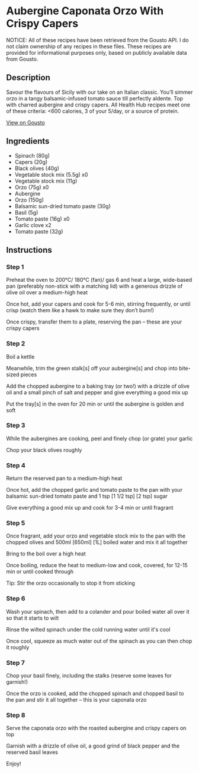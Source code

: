 # Aubergine Caponata Orzo With Crispy Capers

NOTICE: All of these recipes have been retrieved from the Gousto API. I do not claim ownership of any recipes in these files. These recipes are provided for informational purposes only, based on publicly available data from Gousto.

## Description

Savour the flavours of Sicily with our take on an Italian classic. You’ll simmer orzo in a tangy balsamic-infused tomato sauce till perfectly aldente. Top with charred aubergine and crispy capers. All Health Hub recipes meet one of these criteria: <600 calories, 3 of your 5/day, or a source of protein.

[View on Gousto](https://www.gousto.co.uk/recipes/cookbook/aubergine-caponata-orzo-with-crispy-capers)

## Ingredients

- Spinach (80g)
- Capers (20g)
- Black olives (40g)
- Vegetable stock mix (5.5g) x0
- Vegetable stock mix (11g)
- Orzo (75g) x0
- Aubergine
- Orzo (150g)
- Balsamic sun-dried tomato paste (30g)
- Basil (5g)
- Tomato paste (16g) x0
- Garlic clove x2
- Tomato paste (32g)

## Instructions


### Step 1

Preheat the oven to 200°C/ 180°C (fan)/ gas 6 and heat a large, wide-based pan (preferably non-stick with a matching lid) with a generous drizzle of olive oil over a medium-high heat

Once hot, add your capers and cook for 5-6 min, stirring frequently, or until crisp (watch them like a hawk to make sure they don’t burn!)

Once crispy, transfer them to a plate, reserving the pan – these are your crispy capers


### Step 2

Boil a kettle

Meanwhile, trim the green stalk[s] off your aubergine[s] and chop into bite-sized pieces

Add the chopped aubergine to a baking tray (or two!) with a drizzle of olive oil and a small pinch of salt and pepper and give everything a good mix up

Put the tray[s] in the oven for 20 min or until the aubergine is golden and soft


### Step 3

While the aubergines are cooking, peel and finely chop (or grate) your garlic

Chop your black olives roughly


### Step 4

Return the reserved pan to a medium-high heat

Once hot, add the chopped garlic and tomato paste to the pan with your balsamic sun-dried tomato paste and 1 tsp <span class="text-purple">[1 1/2 tsp] </span><span class="text-danger">[2 tsp] </span>sugar

Give everything a good mix up and cook for 3-4 min or until fragrant


### Step 5

Once fragrant, add your orzo and vegetable stock mix to the pan with the chopped olives and 500ml <span class="text-purple">[650ml] </span><span class="text-danger">[1L] </span>boiled water and mix it all together

Bring to the boil over a high heat

Once boiling, reduce the heat to medium-low and cook, covered, for 12-15 min or until cooked through

Tip: Stir the orzo occasionally to stop it from sticking


### Step 6

Wash your spinach, then add to a colander and pour boiled water all over it so that it starts to wilt

Rinse the wilted spinach under the cold running water until it's cool

Once cool, squeeze as much water out of the spinach as you can then chop it roughly


### Step 7

Chop your basil finely, including the stalks (reserve some leaves for garnish!)

Once the orzo is cooked, add the chopped spinach and chopped basil to the pan and stir it all together – this is your caponata orzo

### Step 8

Serve the caponata orzo with the roasted aubergine and crispy capers on top

Garnish with a drizzle of olive oil, a good grind of black pepper and the reserved basil leaves

Enjoy!

